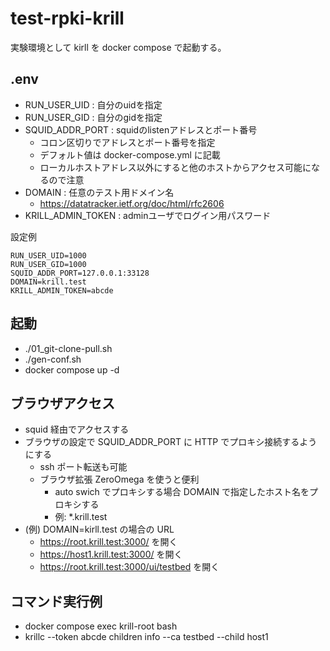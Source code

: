 # test-rpki-krill

実験環境として kirll を docker compose で起動する。

## .env

- RUN_USER_UID : 自分のuidを指定
- RUN_USER_GID : 自分のgidを指定
- SQUID_ADDR_PORT : squidのlistenアドレスとポート番号
  - コロン区切りでアドレスとポート番号を指定
  - デフォルト値は docker-compose.yml に記載
  - ローカルホストアドレス以外にすると他のホストからアクセス可能になるので注意
- DOMAIN : 任意のテスト用ドメイン名
  - https://datatracker.ietf.org/doc/html/rfc2606
- KRILL_ADMIN_TOKEN : adminユーザでログイン用パスワード

設定例

```
RUN_USER_UID=1000
RUN_USER_GID=1000
SQUID_ADDR_PORT=127.0.0.1:33128
DOMAIN=krill.test
KRILL_ADMIN_TOKEN=abcde
```

## 起動

- ./01_git-clone-pull.sh
- ./gen-conf.sh
- docker compose up -d

## ブラウザアクセス

- squid 経由でアクセスする
- ブラウザの設定で SQUID_ADDR_PORT に HTTP でプロキシ接続するようにする
  - ssh ポート転送も可能
  - ブラウザ拡張 ZeroOmega を使うと便利
    - auto swich でプロキシする場合 DOMAIN で指定したホスト名をプロキシする
    - 例: *.krill.test
- (例) DOMAIN=kirll.test の場合の URL
  - https://root.krill.test:3000/ を開く
  - https://host1.krill.test:3000/ を開く
  - https://root.krill.test:3000/ui/testbed を開く

## コマンド実行例

- docker compose exec krill-root bash
- krillc --token abcde children info --ca testbed --child host1
